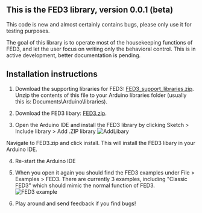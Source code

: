 ## This is the FED3 library, version 0.0.1 (beta)
This code is new and almost certainly contains bugs, please only use it for testing purposes.

The goal of this library is to operate most of the housekeeping functions of FED3, and let the user focus on writing only the behavioral control.  This is in active development, better documentation is pending.

## Installation instructions
1. Download the supporting libraries for FED3: [FED3_support_libraries.zip](https://github.com/KravitzLabDevices/FED3/raw/master/FED3_library/FED3_support_libraries.zip). Unzip the contents of this file to your Arduino libraries folder (usually this is: Documents\Arduino\libraries). 

2. Download the FED3  libary: [FED3.zip](https://github.com/KravitzLabDevices/FED3/blob/master/FED3_library/FED3.zip). 

3. Open the Arduino IDE and install the FED3 library by clicking Sketch > Include library > Add .ZIP library 
![AddLibary](https://raw.githubusercontent.com/KravitzLabDevices/FED3/master/photos/AddZipLibrary.bmp)

Navigate to FED3.zip and click install.  This will install the FED3 libary in your Arduino IDE.

4. Re-start the Arduino IDE

5. When you open it again you should find the FED3 examples under File > Examples > FED3.  There are currently 3 examples, including "Classic FED3" which should mimic the normal function of FED3.
![FED3 example](https://raw.githubusercontent.com/KravitzLabDevices/FED3/master/photos/FED3example.png)

6. Play around and send feedback if you find bugs!



